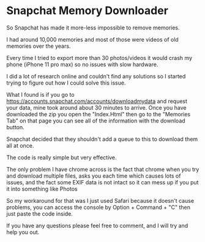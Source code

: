 # Snapchat Memory Downloader

So Snapchat has made it more-less impossible to remove memories.

I had around 10,000 memories and most of those were videos of old memories over the years.

Every time I tried to export more than 30 photos/videos it would crash my phone (iPhone 11 pro max) so no issues with slow hardware.

I did a lot of research online and couldn't find any solutions so I started trying to figure out how I could solve this issue.

What I found is if you go to https://accounts.snapchat.com/accounts/downloadmydata and request your data, mine took around about 30 minutes to arrive. Once you have downloaded the zip you open the "Index.Html" then go to the "Memories Tab" on that page you can see all of the information with the download button.

Snapchat decided that they shouldn't add a queue to this to download them all at once. 

The code is really simple but very effective.

The only problem I have chrome across is the fact that chrome when you try and download multiple files, asks you each time which causes lots of issues, and the fact some EXIF data is not intact so it can mess up if you put it into something like Photos

So my workaround for that was I just used Safari because it doesn't cause problems, you can access the console by Option + Command + "C" then just paste the code inside.


If you have any questions please feel free to comment, and I will try and help you out.


